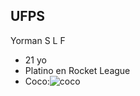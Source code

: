 ## UFPS
Yorman S L F
- 21 yo
- Platino en Rocket League
- Coco:![coco](https://github.com/user-attachments/assets/933ab912-9876-4a63-aa70-1ca22c540b15)
